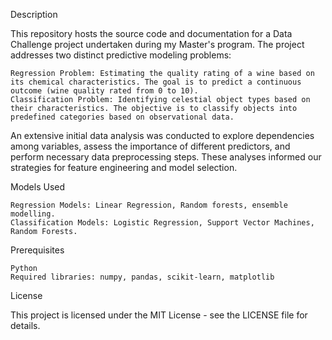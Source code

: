Description

This repository hosts the source code and documentation for a Data Challenge project undertaken during my Master's program. The project addresses two distinct predictive modeling problems:

    Regression Problem: Estimating the quality rating of a wine based on its chemical characteristics. The goal is to predict a continuous outcome (wine quality rated from 0 to 10).
    Classification Problem: Identifying celestial object types based on their characteristics. The objective is to classify objects into predefined categories based on observational data.

An extensive initial data analysis was conducted to explore dependencies among variables, assess the importance of different predictors, and perform necessary data preprocessing steps. These analyses informed our strategies for feature engineering and model selection.

Models Used

    Regression Models: Linear Regression, Random forests, ensemble modelling.
    Classification Models: Logistic Regression, Support Vector Machines, Random Forests.


Prerequisites

    Python 
    Required libraries: numpy, pandas, scikit-learn, matplotlib



License

This project is licensed under the MIT License - see the LICENSE file for details.
